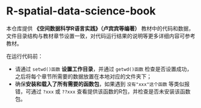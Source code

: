 # R-spatial-data-science-book

本仓库提供 **《空间数据科学R语言实践》（卢宾宾等编著）** 教材中的代码和数据，文件目录结构与教材章节设置一致，对代码运行结果的说明等更多详细内容可参考教材。  

在运行代码前：  
- 请通过 `setwd()函数` **设置工作目录**，并通过 `getwd()函数` 检查是否设置成功，之后将每个章节所需要的数据放置在本地对应的文件夹下；  
- 确保**安装和载入了所有需要的函数包**，如果遇到 ``没有"xxx"这个函数`` 等类似报错，可通过 `?xxx` 或 `??xxx` 查看提供该函数的R包，并检查是否未安装该函数包。
